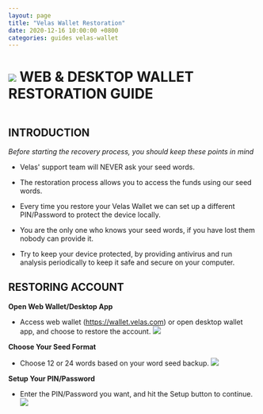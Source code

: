 ```yaml
---
layout: page
title: "Velas Wallet Restoration"
date: 2020-12-16 10:00:00 +0800
categories: guides velas-wallet
---
```


# ![](https://github.com/dexempower/dexempower.github.io-velas/blob/main/assets/logos/Logo2xxxhdpi.png?raw=true) WEB & DESKTOP WALLET RESTORATION GUIDE

```
```
## INTRODUCTION

*Before starting the recovery process, you should keep these points in mind*

- Velas' support team will NEVER ask your seed words.

- The restoration process allows you to access the funds using our seed words.

- Every time you restore your Velas Wallet we can set up a different PIN/Password to protect the device locally.

- You are the only one who knows your seed words, if you have lost them nobody can provide it.

- Try to keep your device protected, by providing antivirus and run analysis periodically to keep it safe and secure on your computer.



## RESTORING ACCOUNT

**Open Web Wallet/Desktop App**
 - Access web wallet (https://wallet.velas.com) or open desktop wallet app, and choose to restore the account.
 ![](https://github.com/dexempower/dexempower.github.io-velas/blob/main/assets/restoration/Restore.png?raw=true)
 
**Choose Your Seed Format**
  - Choose 12 or 24 words based on your word seed backup.
 ![](https://github.com/dexempower/dexempower.github.io-velas/blob/main/assets/restoration/Format.png?raw=true)
  
**Setup Your PIN/Password**
 - Enter the PIN/Password you want, and hit the Setup button to continue.
 ![](https://github.com/dexempower/dexempower.github.io-velas/blob/main/assets/restoration/Password.png?raw=true)
 
